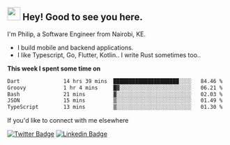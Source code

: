 <h2><img src="https://slackmojis.com/emojis/3643-cool-doge/download" width="30"/> Hey! Good to see you here.</h2>

<p>I'm Philip, a Software Engineer from Nairobi, KE. 

- I build mobile and backend applications.
- I like Typescript, Go, Flutter, Kotlin.. I write Rust sometimes too..</p>

**This week I spent some time on**
<!--START_SECTION:waka-->

```txt
Dart              14 hrs 39 mins  █████████████████████░░░░   84.46 %
Groovy            1 hr 4 mins     █▓░░░░░░░░░░░░░░░░░░░░░░░   06.21 %
Bash              21 mins         ▓░░░░░░░░░░░░░░░░░░░░░░░░   02.03 %
JSON              15 mins         ▒░░░░░░░░░░░░░░░░░░░░░░░░   01.49 %
TypeScript        13 mins         ▒░░░░░░░░░░░░░░░░░░░░░░░░   01.30 %
```

<!--END_SECTION:waka-->

If you'd like to connect with me elsewhere

[![Twitter Badge](https://img.shields.io/badge/-Twitter-1ca0f1?style=flat-square&labelColor=1ca0f1&logo=twitter&logoColor=white&link=https://twitter.com/_diogorodrigues)](https://twitter.com/kimathiphil)  [![Linkedin Badge](https://img.shields.io/badge/-LinkedIn-blue?style=flat-square&logo=Linkedin&logoColor=white&link=https://www.linkedin.com/in/philip-kimathi-2604a9114/)](https://www.linkedin.com/in/philip-kimathi-2604a9114/)

